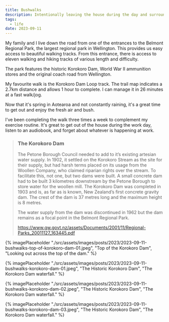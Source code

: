 ```yaml
---
title: Bushwalks
description: Intentionally leaving the house during the day and surrounding myself in nature does wonders for the soul.
tags:
  - life
date: 2023-09-11
---
```


My family and I live down the road from one of the entrances to the Belmont Regional Park, the largest regional park in Wellington. This provides us easy access to beautiful walking tracks. 
From this entrance, there is access to eleven walking and hiking tracks of various length and difficulty.

The park features the historic Korokoro Dam, World War II ammunition stores and the original coach road from Wellington.

My favourite walk is the Korokoro Dam Loop track. The trail map indicates a 2.7km distance and allows 1 hour to complete. I can manage it in 26 minutes at a fast walk/jog. 

Now that it's spring in Aotearoa and not constantly raining, it's a great time to get out and enjoy the fresh air and bush.

I've been completing the walk three times a week to complement my exercise routine. It's great to get out of the house during the work day, listen to an audiobook, and forget about whatever is happening at work.

> ### The Korokoro Dam
>
> The Petone Borough Council needed to add to it’s existing artesian water
> supply. In 1902, it settled on the Korokoro Stream as the site for their
> supply, but had harsh terms placed on its usage from the Woollen
> Company, who claimed riparian rights over the stream. To facilitate this,
> not one, but two dams were built. A small concrete dam had to be built 3
> kilometres downstream by the Petone Borough to store water for the
> woollen mill. The Korokoro Dam was completed in 1903 and is, as far as is
> known, New Zealand’s first concrete gravity dam. The crest of the dam is
> 37 metres long and the maximum height is 8 metres.
>
> The water supply from the dam was discontinued in 1962 but the dam remains as a focal
> point in the Belmont Regional Park.
>
> https://www.gw.govt.nz/assets/Documents/2001/11/Regional-Parks_20011127_163445.pdf

{% imagePlaceholder "./src/assets/images/posts/2023/2023-09-11-bushwalks-top-of-korokoro-dam-01.jpeg", "Top of the Korokoro Dam", "Looking out across the top of the dam." %}

{% imagePlaceholder "./src/assets/images/posts/2023/2023-09-11-bushwalks-korokoro-dam-01.jpeg", "The Historic Korokoro Dam", "The Korokoro Dam waterfall." %}

{% imagePlaceholder "./src/assets/images/posts/2023/2023-09-11-bushwalks-korokoro-dam-02.jpeg", "The Historic Korokoro Dam", "The Korokoro Dam waterfall." %}

{% imagePlaceholder "./src/assets/images/posts/2023/2023-09-11-bushwalks-korokoro-dam-03.jpeg", "The Historic Korokoro Dam", "The Korokoro Dam waterfall." %}